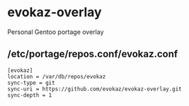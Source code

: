 # evokaz-overlay
Personal Gentoo portage overlay

## /etc/portage/repos.conf/evokaz.conf
```
[evokaz]
location = /var/db/repos/evokaz
sync-type = git
sync-uri = https://github.com/evokaz/evokaz-overlay.git
sync-depth = 1
```
